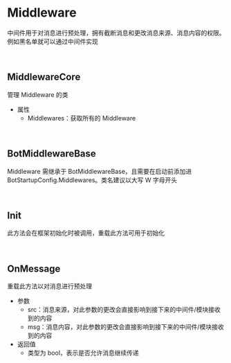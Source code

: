 # Middleware

中间件用于对消息进行预处理，拥有截断消息和更改消息来源、消息内容的权限。例如黑名单就可以通过中间件实现

<br>

## MiddlewareCore
管理 Middleware 的类
- 属性
    - Middlewares：获取所有的 Middleware

<br>

## BotMiddlewareBase
Middleware 需继承于 BotMiddlewareBase，且需要在启动前添加进 BotStartupConfig.Middlewares。类名建议以大写 W 字母开头

<br>

## Init
此方法会在框架初始化时被调用，重载此方法可用于初始化

<br>

## OnMessage
重载此方法以对消息进行预处理
- 参数
    - src：消息来源，对此参数的更改会直接影响到接下来的中间件/模块接收到的内容
    - msg：消息内容，对此参数的更改会直接影响到接下来的中间件/模块接收到的内容
- 返回值
    - 类型为 bool，表示是否允许消息继续传递